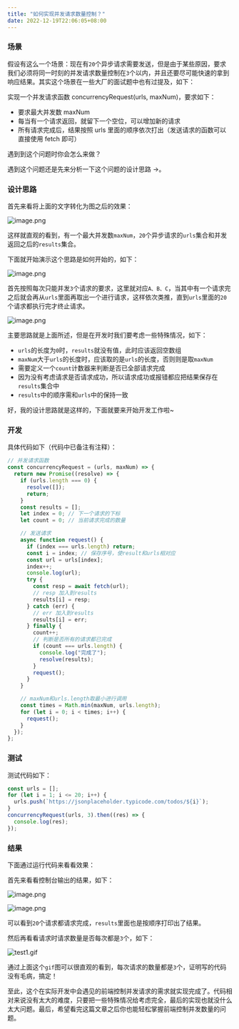 ```yaml
---
title: "如何实现并发请求数量控制？"
date: 2022-12-19T22:06:05+08:00
---
```


### 场景

假设有这么一个场景：现在有`20`个异步请求需要发送，但是由于某些原因，要求我们必须将同一时刻的并发请求数量控制在`3`个以内，并且还要尽可能快速的拿到响应结果。其实这个场景在一些大厂的面试题中也有过提及，如下：

实现一个并发请求函数 concurrencyRequest(urls, maxNum)，要求如下：

- 要求最大并发数 maxNum
- 每当有一个请求返回，就留下一个空位，可以增加新的请求
- 所有请求完成后，结果按照 urls 里面的顺序依次打出（发送请求的函数可以直接使用 fetch 即可）

遇到到这个问题时你会怎么来做？

遇到这个问题还是先来分析一下这个问题的设计思路 →。

### 设计思路

首先来看将上面的文字转化为图之后的效果：

![image.png](https://p6-juejin.byteimg.com/tos-cn-i-k3u1fbpfcp/07bbe7e8bd9641d58569fdc2526d1a12~tplv-k3u1fbpfcp-zoom-in-crop-mark:4536:0:0:0.awebp?)

这样就直观的看到，有一个最大并发数`maxNum`，`20`个异步请求的`urls`集合和并发返回之后的`results`集合。

下面就开始演示这个思路是如何开始的，如下：

![image.png](https://p9-juejin.byteimg.com/tos-cn-i-k3u1fbpfcp/c7e9910c36ea44b8a8048ba2f61bc910~tplv-k3u1fbpfcp-zoom-in-crop-mark:4536:0:0:0.awebp?)

首先按照每次只能并发`3`个请求的要求，这里就对应`A、B、C`，当其中有一个请求完之后就会再从`urls`里面再取出一个进行请求，这样依次类推，直到`urls`里面的`20`个请求都执行完才终止请求。

![image.png](https://p3-juejin.byteimg.com/tos-cn-i-k3u1fbpfcp/8e34080a4e7a4b3a99ae2a81489ef85d~tplv-k3u1fbpfcp-zoom-in-crop-mark:4536:0:0:0.awebp?)

主要思路就是上面所述，但是在开发时我们要考虑一些特殊情况，如下：

- `urls`的长度为`0`时，`results`就没有值，此时应该返回空数组
- `maxNum`大于`urls`的长度时，应该取的是`urls`的长度，否则则是取`maxNum`
- 需要定义一个`count`计数器来判断是否已全部请求完成
- 因为没有考虑请求是否请求成功，所以请求成功或报错都应把结果保存在`results`集合中
- `results`中的顺序需和`urls`中的保持一致

好，我的设计思路就是这样的，下面就要来开始开发工作啦~

### 开发

具体代码如下（代码中已备注有注释）：

```js
// 并发请求函数
const concurrencyRequest = (urls, maxNum) => {
  return new Promise((resolve) => {
    if (urls.length === 0) {
      resolve([]);
      return;
    }
    const results = [];
    let index = 0; // 下一个请求的下标
    let count = 0; // 当前请求完成的数量

    // 发送请求
    async function request() {
      if (index === urls.length) return;
      const i = index; // 保存序号，使result和urls相对应
      const url = urls[index];
      index++;
      console.log(url);
      try {
        const resp = await fetch(url);
        // resp 加入到results
        results[i] = resp;
      } catch (err) {
        // err 加入到results
        results[i] = err;
      } finally {
        count++;
        // 判断是否所有的请求都已完成
        if (count === urls.length) {
          console.log("完成了");
          resolve(results);
        }
        request();
      }
    }

    // maxNum和urls.length取最小进行调用
    const times = Math.min(maxNum, urls.length);
    for (let i = 0; i < times; i++) {
      request();
    }
  });
};
```

### 测试

测试代码如下：

```js
const urls = [];
for (let i = 1; i <= 20; i++) {
  urls.push(`https://jsonplaceholder.typicode.com/todos/${i}`);
}
concurrencyRequest(urls, 3).then((res) => {
  console.log(res);
});
```

### 结果

下面通过运行代码来看看效果：

首先来看看控制台输出的结果，如下：

![image.png](https://p1-juejin.byteimg.com/tos-cn-i-k3u1fbpfcp/4c8ea31912dc453da2b40aa1a8a87a7e~tplv-k3u1fbpfcp-zoom-in-crop-mark:4536:0:0:0.awebp?)

![image.png](https://p9-juejin.byteimg.com/tos-cn-i-k3u1fbpfcp/d0b8c31dff2d403d9db7c7263412dcf5~tplv-k3u1fbpfcp-zoom-in-crop-mark:4536:0:0:0.awebp?)

可以看到`20`个请求都请求完成，`results`里面也是按顺序打印出了结果。

然后再看看请求时请求数量是否每次都是`3`个，如下：

![test1.gif](https://p6-juejin.byteimg.com/tos-cn-i-k3u1fbpfcp/5ed226dce0674af09bdbac1617aac8ab~tplv-k3u1fbpfcp-zoom-in-crop-mark:4536:0:0:0.awebp?)

通过上面这个`gif`图可以很直观的看到，每次请求的数量都是`3`个，证明写的代码没有毛病，搞定！

至此，这个在实际开发中会遇见的前端控制并发请求的需求就实现完成了。代码相对来说没有太大的难度，只要把一些特殊情况给考虑完全，最后的实现也就没什么太大问题。最后，希望看完这篇文章之后你也能轻松掌握前端控制并发数量的问题。

